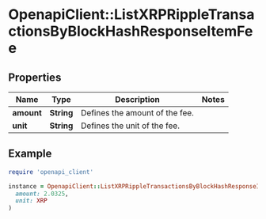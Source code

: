 # OpenapiClient::ListXRPRippleTransactionsByBlockHashResponseItemFee

## Properties

| Name | Type | Description | Notes |
| ---- | ---- | ----------- | ----- |
| **amount** | **String** | Defines the amount of the fee. |  |
| **unit** | **String** | Defines the unit of the fee. |  |

## Example

```ruby
require 'openapi_client'

instance = OpenapiClient::ListXRPRippleTransactionsByBlockHashResponseItemFee.new(
  amount: 2.0325,
  unit: XRP
)
```

